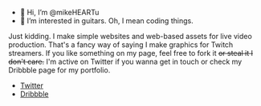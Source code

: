 - 👋 Hi, I’m @mikeHEARTu
- 👀 I’m interested in guitars. Oh, I mean coding things.

Just kidding. I make simple websites and web-based assets for live video production. That's a fancy way of saying I make graphics for Twitch streamers. If you like something on my page, feel free to fork it ~~or steal it I don't care.~~ I'm active on Twitter if you wanna get in touch or check my Dribbble page for my portfolio.

- [Twitter](https://twitter.com/mikeHEARTu)
- [Dribbble](https://dribbble.com/mikeheartu)
<!---
mikeHEARTu/mikeHEARTu is a ✨ special ✨ repository because its `README.md` (this file) appears on your GitHub profile.
You can click the Preview link to take a look at your changes.
--->
